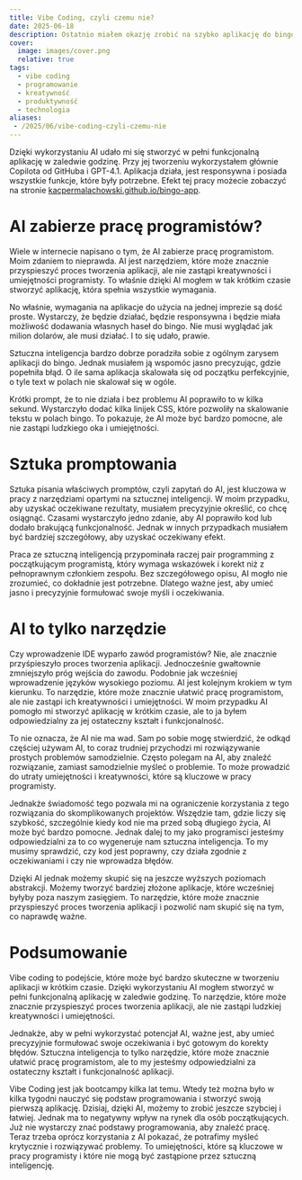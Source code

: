 ```yaml
---
title: Vibe Coding, czyli czemu nie?
date: 2025-06-18
description: Ostatnio miałem okazję zrobić na szybko aplikację do bingo, która miała być użyta na imprezie. W tym wpisie opowiem o tym, jak vibe coding może być skuteczną metodą tworzenia aplikacji w krótkim czasie.
cover: 
  image: images/cover.png
  relative: true
tags:
  - vibe coding
  - programowanie
  - kreatywność
  - produktywność
  - technologia
aliases:
 - /2025/06/vibe-coding-czyli-czemu-nie
---
```


Dzięki wykorzystaniu AI udało mi się stworzyć w pełni funkcjonalną aplikację w zaledwie godzinę. Przy jej tworzeniu wykorzystałem głównie Copilota od GitHuba i GPT-4.1. Aplikacja działa, jest responsywna i posiada wszystkie funkcje, które były potrzebne. Efekt tej pracy możecie zobaczyć na stronie [kacpermalachowski.github.io/bingo-app](https://kacpermalachowski.github.io/bingo-app).

# AI zabierze pracę programistów?

Wiele w internecie napisano o tym, że AI zabierze pracę programistom. Moim zdaniem to nieprawda. AI jest narzędziem, które może znacznie przyspieszyć proces tworzenia aplikacji, ale nie zastąpi kreatywności i umiejętności programisty. To właśnie dzięki AI mogłem w tak krótkim czasie stworzyć aplikację, która spełnia wszystkie wymagania.

No właśnie, wymagania na aplikacje do użycia na jednej imprezie są dość proste. Wystarczy, że będzie działać, będzie responsywna i będzie miała możliwość dodawania własnych haseł do bingo. Nie musi wyglądać jak milion dolarów, ale musi działać. I to się udało, prawie.

Sztuczna inteligencja bardzo dobrze poradziła sobie z ogólnym zarysem aplikacji do bingo. Jednak musiałem ją wspomóc jasno precyzując, gdzie popełniła błąd. O ile sama aplikacja skalowała się od początku perfekcyjnie, o tyle text w polach nie skalował się w ogóle.

Krótki prompt, że to nie działa i bez problemu AI poprawiło to w kilka sekund. Wystarczyło dodać kilka linijek CSS, które pozwoliły na skalowanie tekstu w polach bingo. To pokazuje, że AI może być bardzo pomocne, ale nie zastąpi ludzkiego oka i umiejętności.

# Sztuka promptowania

Sztuka pisania właściwych promptów, czyli zapytań do AI, jest kluczowa w pracy z narzędziami opartymi na sztucznej inteligencji. W moim przypadku, aby uzyskać oczekiwane rezultaty, musiałem precyzyjnie określić, co chcę osiągnąć. Czasami wystarczyło jedno zdanie, aby AI poprawiło kod lub dodało brakującą funkcjonalność. Jednak w innych przypadkach musiałem być bardziej szczegółowy, aby uzyskać oczekiwany efekt.

Praca ze sztuczną inteligencją przypominała raczej pair programming z początkującym programistą, który wymaga wskazówek i korekt niż z pełnoprawnym członkiem zespołu. Bez szczegółowego opisu, AI mogło nie zrozumieć, co dokładnie jest potrzebne. Dlatego ważne jest, aby umieć jasno i precyzyjnie formułować swoje myśli i oczekiwania.

# AI to tylko narzędzie

Czy wprowadzenie IDE wyparło zawód programistów? Nie, ale znacznie przyśpieszyło proces tworzenia aplikacji. Jednocześnie gwałtownie zmniejszyło próg wejścia do zawodu. Podobnie jak wcześniej wprowadzenie języków wysokiego poziomu. AI jest kolejnym krokiem w tym kierunku. To narzędzie, które może znacznie ułatwić pracę programistom, ale nie zastąpi ich kreatywności i umiejętności. W moim przypadku AI pomogło mi stworzyć aplikację w krótkim czasie, ale to ja byłem odpowiedzialny za jej ostateczny kształt i funkcjonalność.

To nie oznacza, że AI nie ma wad. Sam po sobie mogę stwierdzić, że odkąd częściej używam AI, to coraz trudniej przychodzi mi rozwiązywanie prostych problemów samodzielnie. Często polegam na AI, aby znaleźć rozwiązanie, zamiast samodzielnie myśleć o problemie. To może prowadzić do utraty umiejętności i kreatywności, które są kluczowe w pracy programisty.

Jednakże świadomość tego pozwala mi na ograniczenie korzystania z tego rozwiązania do skomplikowanych projektów. Wszędzie tam, gdzie liczy się szybkość, szczególnie kiedy kod nie ma przed sobą długiego życia, AI może być bardzo pomocne. Jednak dalej to my jako programisci jesteśmy odpowiedzialni za to co wygeneruje nam sztuczna inteligencja. To my musimy sprawdzić, czy kod jest poprawny, czy działa zgodnie z oczekiwaniami i czy nie wprowadza błędów.

Dzięki AI jednak możemy skupić się na jeszcze wyższych poziomach abstrakcji. Możemy tworzyć bardziej złożone aplikacje, które wcześniej byłyby poza naszym zasięgiem. To narzędzie, które może znacznie przyspieszyć proces tworzenia aplikacji i pozwolić nam skupić się na tym, co naprawdę ważne.

# Podsumowanie

Vibe coding to podejście, które może być bardzo skuteczne w tworzeniu aplikacji w krótkim czasie. Dzięki wykorzystaniu AI mogłem stworzyć w pełni funkcjonalną aplikację w zaledwie godzinę. To narzędzie, które może znacznie przyspieszyć proces tworzenia aplikacji, ale nie zastąpi ludzkiej kreatywności i umiejętności.

Jednakże, aby w pełni wykorzystać potencjał AI, ważne jest, aby umieć precyzyjnie formułować swoje oczekiwania i być gotowym do korekty błędów. Sztuczna inteligencja to tylko narzędzie, które może znacznie ułatwić pracę programistom, ale to my jesteśmy odpowiedzialni za ostateczny kształt i funkcjonalność aplikacji.

Vibe Coding jest jak bootcampy kilka lat temu. Wtedy też można było w kilka tygodni nauczyć się podstaw programowania i stworzyć swoją pierwszą aplikację. Dzisiaj, dzięki AI, możemy to zrobić jeszcze szybciej i łatwiej. Jednak ma to negatywny wpływ na rynek dla osób początkujących. Już nie wystarczy znać podstawy programowania, aby znaleźć pracę. Teraz trzeba oprócz korzystania z AI pokazać, że potrafimy myśleć krytycznie i rozwiązywać problemy. To umiejętności, które są kluczowe w pracy programisty i które nie mogą być zastąpione przez sztuczną inteligencję.